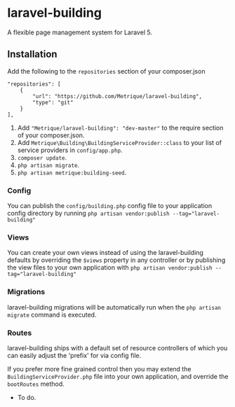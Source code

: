 # laravel-building

A flexible page management system for Laravel 5.

## Installation

Add the following to the `repositories` section of your composer.json

```
"repositories": [
    {
        "url": "https://github.com/Metrique/laravel-building",
        "type": "git"
    }
],
```

1. Add `"Metrique/laravel-building": "dev-master"` to the require section of your composer.json.
2. Add `Metrique\Building\BuildingServiceProvider::class` to your list of service providers in `config/app.php`.
3. `composer update`.
4. `php artisan migrate`.
5. `php artisan metrique:building-seed`.

### Config
You can publish the `config/building.php` config file to your application config directory by running `php artisan vendor:publish --tag="laravel-building"`

### Views
You can create your own views instead of using the laravel-building defaults by overriding the `$views` property in any controller or by publishing the view files to your own application with `php artisan vendor:publish --tag="laravel-building"`

### Migrations
laravel-building migrations will be automatically run when the `php artisan migrate` command is executed.

### Routes
laravel-building ships with a default set of resource controllers of which you can easily adjust the 'prefix' for via config file.

If you prefer more fine grained control then you may extend the `BuildingServiceProvider.php` file into your own application, and override the `bootRoutes` method.

- To do.
